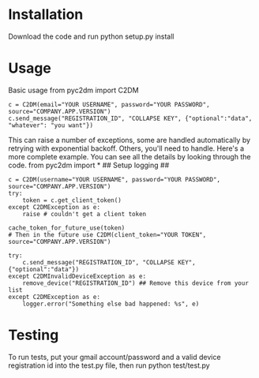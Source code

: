 Installation
============

Download the code and run
    python setup.py install

Usage
==========
Basic usage
    from pyc2dm import C2DM
    
    c = C2DM(email="YOUR USERNAME", password="YOUR PASSWORD", source="COMPANY.APP.VERSION")
    c.send_message("REGISTRATION_ID", "COLLAPSE KEY", {"optional":"data", "whatever": "you want"})

This can raise a number of exceptions, some are handled automatically
by retrying with exponential backoff. Others, you'll need to handle. Here's
a more complete example. You can see all the details by looking through the code.
    from pyc2dm import *
    ## Setup logging ##
    
    c = C2DM(username="YOUR USERNAME", password="YOUR PASSWORD", source="COMPANY.APP.VERSION")
    try:
        token = c.get_client_token()
    except C2DMException as e:
        raise # couldn't get a client token
    
    cache_token_for_future_use(token)
    # Then in the future use C2DM(client_token="YOUR TOKEN", source="COMPANY.APP.VERSION")
    
    try:
        c.send_message("REGISTRATION_ID", "COLLAPSE KEY", {"optional":"data"})
    except C2DMInvalidDeviceException as e:
        remove_device("REGISTRATION_ID") ## Remove this device from your list
    except C2DMException as e:
        logger.error("Something else bad happened: %s", e)

Testing
========

To run tests, put your gmail account/password and a valid device registration id
into the test.py file, then run
    python test/test.py
